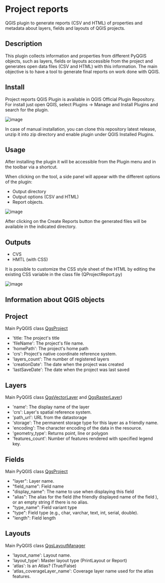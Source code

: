 # Project reports

QGIS plugin to generate reports (CSV and HTML) of properties and metadata about layers, fields and layouts of QGIS projects.

## Description

This plugin collects information and properties from different PyQGIS objects, such as layers, fields or layouts accessible from the project and generates open data files (CSV and HTML) with this information. The main objective is to have a tool to generate final reports on work done with QGIS.

## Install

Project reports QGIS Plugin is available in QGIS Official Plugin Repository. For install just open QGIS, select Plugins -> Manage and Install Plugins and search for the plugin.

![image](https://user-images.githubusercontent.com/4746157/211209142-df602460-01be-42df-98e4-b0bb9211df73.png)


In case of manual installation, you can clone this repository latest release, unzip it into zip directory and enable plugin under QGIS Installed Plugins.

## Usage

After installing the plugin it will be accessible from the Plugin menu and in the toolbar via a shortcut.

When clicking on the tool, a side panel will appear with the different options of the plugin:

- Output directory
- Output options (CSV and HTML)
- Report objects.

![image](https://user-images.githubusercontent.com/4746157/211208664-d3b716d4-957d-42e4-8666-7b08f23b88b8.png)

After clicking on the Create Reports button the generated files will be available in the indicated directory.

## Outputs

- CVS
- HMTL (with CSS)

It is possible to customize the CSS style sheet of the HTML by editing the existing CSS variable in the class file (QProjectReport.py)

![image](https://user-images.githubusercontent.com/4746157/211209086-a60984cf-5bb9-4415-9977-aa919f83f567.png)


## Information about QGIS objects

## Project

Main PyQGIS class [QgsProject](https://qgis.org/pyqgis/master/core/QgsProject.html#module-QgsProject)

- 'title: The project's title
- 'fileName': The project's file name.
- 'homePath': The project's home path
- 'crs': Project's native coordinate reference system.
- 'layers_count': The number of registered layers
- 'creationDate': The date when the project was created
- 'lastSaveDate': The date when the project was last saved

## Layers

Main PyQGIS class [QgsVectorLayer]([https://qgis.org/pyqgis/master/core/QgsProject.html#module-QgsProject](https://qgis.org/pyqgis/master/core/QgsVectorLayer.html#module-QgsVectorLayer)) and [QgsRasterLayer](https://qgis.org/pyqgis/master/core/QgsRasterLayer.html#module-QgsRasterLayer))

- 'name': The display name of the layer
- 'crs': Layer's spatial reference system.
- 'path_url': URL from the datastorage
- 'storage': The permanent storage type for this layer as a friendly name.
- 'encoding': The character encoding of the data in the resource. 
- 'geometry_type': Returns point, line or polygon
- 'features_count': Number of features rendered with specified legend key.

## Fields

Main PyQGIS class [QgsProject](https://qgis.org/pyqgis/master/core/QgsFields.html#module-QgsFields)

- "layer": Layer name.
- "field_name": Field name
- "display_name": The name to use when displaying this field
- "alias": The alias for the field (the friendly displayed name of the field ), or an empty string if there is no alias.
- "type_name": Field variant type
- "type": Field type (e.g., char, varchar, text, int, serial, double).
- "length": Field length

## Layouts

Main PyQGIS class [QgsLayoutManager](https://qgis.org/pyqgis/master/core/QgsLayoutManager.html#qgis.core.QgsLayoutManager.layouts)

- 'layout_name': Layout name.
- 'layout_type': Master layout type (PrintLayout or Report)
- 'atlas': Is an Atlas? (True/False)
- 'atlas_coverageLayer_name': Coverage layer name used for the atlas features.
